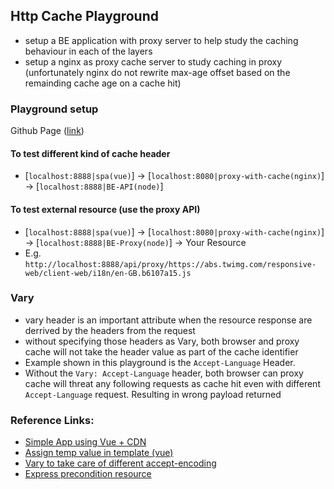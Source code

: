 ## Http Cache Playground
- setup a BE application with proxy server to help study the caching behaviour in each of the layers
- setup a nginx as proxy cache server to study caching in proxy (unfortunately nginx do not rewrite max-age offset based on the remainding cache age on a cache hit)

### Playground setup
Github Page ([link](https://blackjackyau.github.io/http-cache-playground/))

#### To test different kind of cache header
- [`localhost:8888|spa(vue)`] -> [`localhost:8080|proxy-with-cache(nginx)`] -> [`localhost:8888|BE-API(node)`]

#### To test external resource (use the proxy API)
- [`localhost:8888|spa(vue)`] -> [`localhost:8080|proxy-with-cache(nginx)`] -> [`localhost:8888|BE-Proxy(node)`] -> Your Resource
- E.g. `http://localhost:8888/api/proxy/https://abs.twimg.com/responsive-web/client-web/i18n/en-GB.b6107a15.js`

### Vary
- vary header is an important attribute when the resource response are derrived by the headers from the request
- without specifying those headers as Vary, both browser and proxy cache will not take the header value as part of the cache identifier
- Example shown in this playground is the `Accept-Language` Header. 
- Without the `Vary: Accept-Language` header, both browser can proxy cache will threat any following requests as cache hit even with different `Accept-Language` request. Resulting in wrong payload returned

### Reference Links:
- [Simple App using Vue + CDN](https://techformist.com/use-vue-from-url-simple-app/)
- [Assign temp value in template (vue)](https://stackoverflow.com/questions/43999618/how-to-define-a-temporary-variable-in-vue-js-template)
- [Vary to take care of different accept-encoding](https://www.fastly.com/blog/best-practices-using-vary-header)
- [Express precondition resource](https://github.com/richardschneider/express-conditional-request/blob/master/test/server.js)